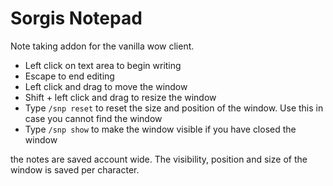 # Sorgis Notepad
Note taking addon for the vanilla wow client.

- Left click on text area to begin writing
- Escape to end editing
- Left click and drag to move the window
- Shift + left click and drag to resize the window
- Type `/snp reset` to reset the size and position of the window. Use this in case you cannot find the window
- Type `/snp show` to make the window visible if you have closed the window

the notes are saved account wide. The visibility, position and size of the window is saved per character.
